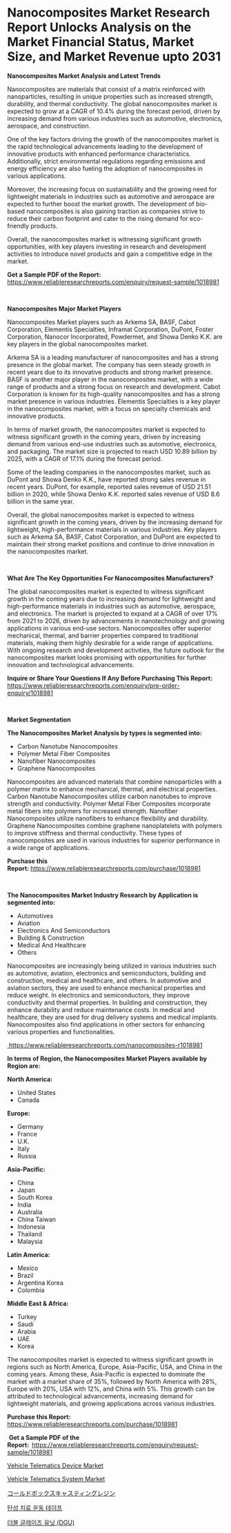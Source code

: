 <p><h1>Nanocomposites Market Research Report Unlocks Analysis on the Market Financial Status, Market Size, and Market Revenue upto 2031</h1></p><p><strong>Nanocomposites Market Analysis and Latest Trends</strong></p>
<p><p>Nanocomposites are materials that consist of a matrix reinforced with nanoparticles, resulting in unique properties such as increased strength, durability, and thermal conductivity. The global nanocomposites market is expected to grow at a CAGR of 10.4% during the forecast period, driven by increasing demand from various industries such as automotive, electronics, aerospace, and construction.</p><p>One of the key factors driving the growth of the nanocomposites market is the rapid technological advancements leading to the development of innovative products with enhanced performance characteristics. Additionally, strict environmental regulations regarding emissions and energy efficiency are also fueling the adoption of nanocomposites in various applications.</p><p>Moreover, the increasing focus on sustainability and the growing need for lightweight materials in industries such as automotive and aerospace are expected to further boost the market growth. The development of bio-based nanocomposites is also gaining traction as companies strive to reduce their carbon footprint and cater to the rising demand for eco-friendly products.</p><p>Overall, the nanocomposites market is witnessing significant growth opportunities, with key players investing in research and development activities to introduce novel products and gain a competitive edge in the market.</p></p>
<p><strong>Get a Sample PDF of the Report:&nbsp;</strong> <a href="https://www.reliableresearchreports.com/enquiry/request-sample/1018981">https://www.reliableresearchreports.com/enquiry/request-sample/1018981</a></p>
<p>&nbsp;</p>
<p><strong>Nanocomposites Major Market Players</strong></p>
<p><p>Nanocomposites Market players such as Arkema SA, BASF, Cabot Corporation, Elementis Specialties, Inframat Corporation, DuPont, Foster Corporation, Nanocor Incorporated, Powdermet, and Showa Denko K.K. are key players in the global nanocomposites market.</p><p>Arkema SA is a leading manufacturer of nanocomposites and has a strong presence in the global market. The company has seen steady growth in recent years due to its innovative products and strong market presence. BASF is another major player in the nanocomposites market, with a wide range of products and a strong focus on research and development. Cabot Corporation is known for its high-quality nanocomposites and has a strong market presence in various industries. Elementis Specialties is a key player in the nanocomposites market, with a focus on specialty chemicals and innovative products.</p><p>In terms of market growth, the nanocomposites market is expected to witness significant growth in the coming years, driven by increasing demand from various end-use industries such as automotive, electronics, and packaging. The market size is projected to reach USD 10.89 billion by 2025, with a CAGR of 17.1% during the forecast period.</p><p>Some of the leading companies in the nanocomposites market, such as DuPont and Showa Denko K.K., have reported strong sales revenue in recent years. DuPont, for example, reported sales revenue of USD 21.51 billion in 2020, while Showa Denko K.K. reported sales revenue of USD 8.6 billion in the same year.</p><p>Overall, the global nanocomposites market is expected to witness significant growth in the coming years, driven by the increasing demand for lightweight, high-performance materials in various industries. Key players such as Arkema SA, BASF, Cabot Corporation, and DuPont are expected to maintain their strong market positions and continue to drive innovation in the nanocomposites market.</p></p>
<p>&nbsp;</p>
<p><strong>What Are The Key Opportunities For Nanocomposites Manufacturers?</strong></p>
<p><p>The global nanocomposites market is expected to witness significant growth in the coming years due to increasing demand for lightweight and high-performance materials in industries such as automotive, aerospace, and electronics. The market is projected to expand at a CAGR of over 17% from 2021 to 2026, driven by advancements in nanotechnology and growing applications in various end-use sectors. Nanocomposites offer superior mechanical, thermal, and barrier properties compared to traditional materials, making them highly desirable for a wide range of applications. With ongoing research and development activities, the future outlook for the nanocomposites market looks promising with opportunities for further innovation and technological advancements.</p></p>
<p><strong>Inquire or Share Your Questions If Any Before Purchasing This Report:</strong> <a href="https://www.reliableresearchreports.com/enquiry/pre-order-enquiry/1018981">https://www.reliableresearchreports.com/enquiry/pre-order-enquiry/1018981</a></p>
<p>&nbsp;</p>
<p><strong>Market Segmentation</strong></p>
<p><strong>The Nanocomposites Market Analysis by types is segmented into:</strong></p>
<p><ul><li>Carbon Nanotube Nanocomposites</li><li>Polymer Metal Fiber Composites</li><li>Nanofiber Nanocomposites</li><li>Graphene Nanocomposites</li></ul></p>
<p><p>Nanocomposites are advanced materials that combine nanoparticles with a polymer matrix to enhance mechanical, thermal, and electrical properties. Carbon Nanotube Nanocomposites utilize carbon nanotubes to improve strength and conductivity. Polymer Metal Fiber Composites incorporate metal fibers into polymers for increased strength. Nanofiber Nanocomposites utilize nanofibers to enhance flexibility and durability. Graphene Nanocomposites combine graphene nanoplatelets with polymers to improve stiffness and thermal conductivity. These types of nanocomposites are used in various industries for superior performance in a wide range of applications.</p></p>
<p><strong>Purchase this Report:&nbsp;</strong><a href="https://www.reliableresearchreports.com/purchase/1018981">https://www.reliableresearchreports.com/purchase/1018981</a></p>
<p>&nbsp;</p>
<p><strong>The Nanocomposites Market Industry Research by Application is segmented into:</strong></p>
<p><ul><li>Automotives</li><li>Aviation</li><li>Electronics And Semiconductors</li><li>Building & Construction</li><li>Medical And Healthcare</li><li>Others</li></ul></p>
<p><p>Nanocomposites are increasingly being utilized in various industries such as automotive, aviation, electronics and semiconductors, building and construction, medical and healthcare, and others. In automotive and aviation sectors, they are used to enhance mechanical properties and reduce weight. In electronics and semiconductors, they improve conductivity and thermal properties. In building and construction, they enhance durability and reduce maintenance costs. In medical and healthcare, they are used for drug delivery systems and medical implants. Nanocomposites also find applications in other sectors for enhancing various properties and functionalities.</p></p>
<p><a href="https://www.reliableresearchreports.com/nanocomposites-r1018981">&nbsp;https://www.reliableresearchreports.com/nanocomposites-r1018981</a></p>
<p><strong>In terms of Region, the Nanocomposites Market Players available by Region are:</strong></p>
<p>
    <p> <strong> North America: </strong>
        <ul>
            <li>United States</li>
            <li>Canada</li>
        </ul>
        </p> 
    <p> <strong> Europe: </strong>
        <ul>
            <li>Germany</li>
            <li>France</li>
            <li>U.K.</li>
            <li>Italy</li>
            <li>Russia</li>
        </ul>
        </p> 
    <p> <strong> Asia-Pacific: </strong>
        <ul>
            <li>China</li>
            <li>Japan</li>
            <li>South Korea</li>
            <li>India</li>
            <li>Australia</li>
            <li>China Taiwan</li>
            <li>Indonesia</li>
            <li>Thailand</li>
            <li>Malaysia</li>
        </ul>
        </p> 
    <p> <strong> Latin America: </strong>
        <ul>
            <li>Mexico</li>
            <li>Brazil</li>
            <li>Argentina Korea</li>
            <li>Colombia</li>
        </ul>
        </p> 
    <p> <strong> Middle East & Africa: </strong>
        <ul>
            <li>Turkey</li>
            <li>Saudi</li>
            <li>Arabia</li>
            <li>UAE</li>
            <li>Korea</li>
        </ul>
    </p>
    </p>
<p><p>The nanocomposites market is expected to witness significant growth in regions such as North America, Europe, Asia-Pacific, USA, and China in the coming years. Among these, Asia-Pacific is expected to dominate the market with a market share of 35%, followed by North America with 28%, Europe with 20%, USA with 12%, and China with 5%. This growth can be attributed to technological advancements, increasing demand for lightweight materials, and growing applications across various industries.</p></p>
<p><strong>Purchase this Report: </strong><a href="https://www.reliableresearchreports.com/purchase/1018981">https://www.reliableresearchreports.com/purchase/1018981</a></p>
<p>&nbsp;<strong>Get a Sample PDF of the Report:&nbsp;&nbsp;</strong><a href="https://www.reliableresearchreports.com/enquiry/request-sample/1018981">https://www.reliableresearchreports.com/enquiry/request-sample/1018981</a></p>
<p><strong></strong></p>
<p><p><a href="https://github.com/gcimaudf65/Market-Research-Report-List-1/blob/main/vehicle-telematics-device-market.md">Vehicle Telematics Device Market</a></p><p><a href="https://github.com/sardarp081/Market-Research-Report-List-1/blob/main/vehicle-telematics-system-market.md">Vehicle Telematics System Market</a></p><p><a href="https://github.com/RodHoppe07/Market-Research-Report-List-2/blob/main/8470491128998.md">コールドボックスキャスティングレジン</a></p><p><a href="https://github.com/Wesleyeilly8796202/Market-Research-Report-List-1/blob/main/1234000116457.md">탄성 치료 운동 테이프</a></p><p><a href="https://github.com/fatmarawatan39/Market-Research-Report-List-1/blob/main/9170142116456.md">더블 글레이즈 유닛 (DGU)</a></p></p>